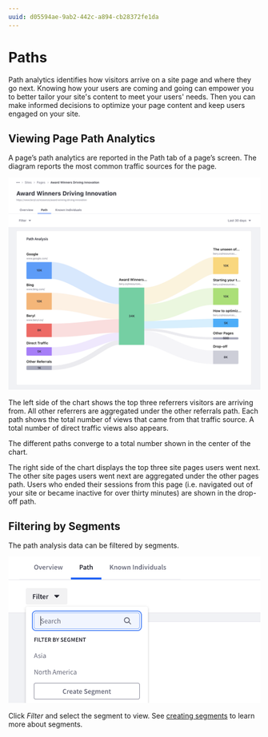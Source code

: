 ```yaml
---
uuid: d05594ae-9ab2-442c-a894-cb28372fe1da
---
```

# Paths

Path analytics identifies how visitors arrive on a site page and where they go next. Knowing how your users are coming and going can empower you to better tailor your site's content to meet your users' needs. Then you can make informed decisions to optimize your page content and keep users engaged on your site.

## Viewing Page Path Analytics

A page’s path analytics are reported in the Path tab of a page’s screen. The diagram reports the most common traffic sources for the page.

![The path diagram reports the most common traffic sources for the page.](paths/images/01.png)

The left side of the chart shows the top three referrers visitors are arriving from. All other referrers are aggregated under the other referrals path. Each path shows the total number of views that came from that traffic source. A total number of direct traffic views also appears.

The different paths converge to a total number shown in the center of the chart.

The right side of the chart displays the top three site pages users went next. The other site pages users went next are aggregated under the other pages path. Users who ended their sessions from this page (i.e. navigated out of your site or became inactive for over thirty minutes) are shown in the drop-off path.

## Filtering by Segments

The path analysis data can be filtered by segments.

![The path analysis data can be filtered by segments](./paths/images/02.png)

Click _Filter_ and select the segment to view. See [creating segments](../../people/segments/creating-segments.md) to learn more about segments.

